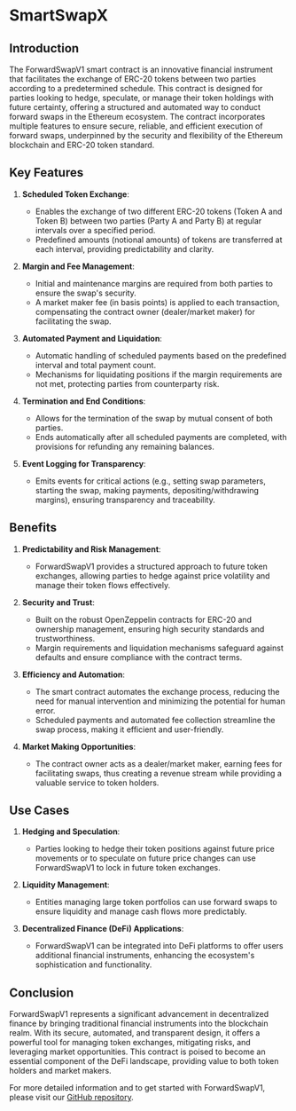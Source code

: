 # SmartSwapX

## Introduction
The ForwardSwapV1 smart contract is an innovative financial instrument that facilitates the exchange of ERC-20 tokens between two parties according to a predetermined schedule. This contract is designed for parties looking to hedge, speculate, or manage their token holdings with future certainty, offering a structured and automated way to conduct forward swaps in the Ethereum ecosystem. The contract incorporates multiple features to ensure secure, reliable, and efficient execution of forward swaps, underpinned by the security and flexibility of the Ethereum blockchain and ERC-20 token standard.

## Key Features

1. **Scheduled Token Exchange**:
   - Enables the exchange of two different ERC-20 tokens (Token A and Token B) between two parties (Party A and Party B) at regular intervals over a specified period.
   - Predefined amounts (notional amounts) of tokens are transferred at each interval, providing predictability and clarity.

2. **Margin and Fee Management**:
   - Initial and maintenance margins are required from both parties to ensure the swap's security.
   - A market maker fee (in basis points) is applied to each transaction, compensating the contract owner (dealer/market maker) for facilitating the swap.

3. **Automated Payment and Liquidation**:
   - Automatic handling of scheduled payments based on the predefined interval and total payment count.
   - Mechanisms for liquidating positions if the margin requirements are not met, protecting parties from counterparty risk.

4. **Termination and End Conditions**:
   - Allows for the termination of the swap by mutual consent of both parties.
   - Ends automatically after all scheduled payments are completed, with provisions for refunding any remaining balances.

5. **Event Logging for Transparency**:
   - Emits events for critical actions (e.g., setting swap parameters, starting the swap, making payments, depositing/withdrawing margins), ensuring transparency and traceability.

## Benefits

1. **Predictability and Risk Management**:
   - ForwardSwapV1 provides a structured approach to future token exchanges, allowing parties to hedge against price volatility and manage their token flows effectively.

2. **Security and Trust**:
   - Built on the robust OpenZeppelin contracts for ERC-20 and ownership management, ensuring high security standards and trustworthiness.
   - Margin requirements and liquidation mechanisms safeguard against defaults and ensure compliance with the contract terms.

3. **Efficiency and Automation**:
   - The smart contract automates the exchange process, reducing the need for manual intervention and minimizing the potential for human error.
   - Scheduled payments and automated fee collection streamline the swap process, making it efficient and user-friendly.

4. **Market Making Opportunities**:
   - The contract owner acts as a dealer/market maker, earning fees for facilitating swaps, thus creating a revenue stream while providing a valuable service to token holders.

## Use Cases

1. **Hedging and Speculation**:
   - Parties looking to hedge their token positions against future price movements or to speculate on future price changes can use ForwardSwapV1 to lock in future token exchanges.

2. **Liquidity Management**:
   - Entities managing large token portfolios can use forward swaps to ensure liquidity and manage cash flows more predictably.

3. **Decentralized Finance (DeFi) Applications**:
   - ForwardSwapV1 can be integrated into DeFi platforms to offer users additional financial instruments, enhancing the ecosystem's sophistication and functionality.

## Conclusion
ForwardSwapV1 represents a significant advancement in decentralized finance by bringing traditional financial instruments into the blockchain realm. With its secure, automated, and transparent design, it offers a powerful tool for managing token exchanges, mitigating risks, and leveraging market opportunities. This contract is poised to become an essential component of the DeFi landscape, providing value to both token holders and market makers.

For more detailed information and to get started with ForwardSwapV1, please visit our [GitHub repository](https://github.com/BilalBAI/SmartSwapX).
